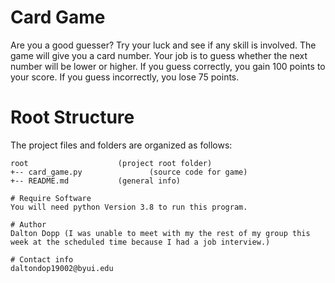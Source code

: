 # Card Game
Are you a good guesser? Try your luck and see if any skill is involved. The game will give you a card number. Your job is to guess whether the next number will be lower or higher. If you guess correctly, you gain 100 points to your score. If you guess incorrectly, you lose 75 points. 

# Root Structure

The project files and folders are organized as follows:
```
root                    (project root folder)
+-- card_game.py               (source code for game)
+-- README.md           (general info)

# Require Software
You will need python Version 3.8 to run this program.

# Author
Dalton Dopp (I was unable to meet with my the rest of my group this week at the scheduled time because I had a job interview.)

# Contact info
daltondop19002@byui.edu
